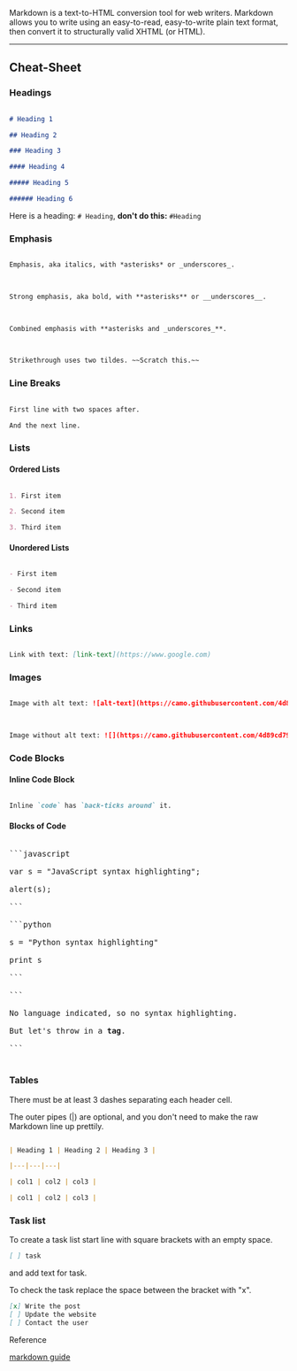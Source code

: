 Markdown is a text-to-HTML conversion tool for web writers. Markdown allows you to write using an easy-to-read, easy-to-write plain text format, then convert it to structurally valid XHTML (or HTML).

---

## Cheat-Sheet

### Headings

```markdown

# Heading 1

## Heading 2

### Heading 3

#### Heading 4

##### Heading 5

###### Heading 6

```

  

Here is a heading: `# Heading`, **don't do this:** `#Heading`

  

### Emphasis

```markdown

Emphasis, aka italics, with *asterisks* or _underscores_.

  

Strong emphasis, aka bold, with **asterisks** or __underscores__.

  

Combined emphasis with **asterisks and _underscores_**.

  

Strikethrough uses two tildes. ~~Scratch this.~~

```

  

### Line Breaks

```markdown

First line with two spaces after.

And the next line.

```

### Lists

#### Ordered Lists

```markdown

1. First item

2. Second item

3. Third item

```

#### Unordered Lists

```markdown

- First item

- Second item

- Third item

```
### Links

```markdown

Link with text: [link-text](https://www.google.com)

```

### Images

```markdown

Image with alt text: ![alt-text](https://camo.githubusercontent.com/4d89cd791580bfb19080f8b0844ba7e1235aa4becc3f43dfd708a769e257d8de/68747470733a2f2f636e642d70726f642d312e73332e75732d776573742d3030342e6261636b626c617a6562322e636f6d2f6e65772d62616e6e6572342d7363616c65642d666f722d6769746875622e6a7067)

  

Image without alt text: ![](https://camo.githubusercontent.com/4d89cd791580bfb19080f8b0844ba7e1235aa4becc3f43dfd708a769e257d8de/68747470733a2f2f636e642d70726f642d312e73332e75732d776573742d3030342e6261636b626c617a6562322e636f6d2f6e65772d62616e6e6572342d7363616c65642d666f722d6769746875622e6a7067)

```

### Code Blocks

#### Inline Code Block

```markdown

Inline `code` has `back-ticks around` it.

```

#### Blocks of Code

<pre>

```javascript

var s = "JavaScript syntax highlighting";

alert(s);

```

```python

s = "Python syntax highlighting"

print s

```

```

No language indicated, so no syntax highlighting.

But let's throw in a <b>tag</b>.

```

</pre>

  
### Tables
  

There must be at least 3 dashes separating each header cell.

The outer pipes (|) are optional, and you don't need to make the raw Markdown line up prettily.

  

```markdown

| Heading 1 | Heading 2 | Heading 3 |

|---|---|---|

| col1 | col2 | col3 |

| col1 | col2 | col3 |

```


### Task list
  

To create a task list start line with square brackets with an empty space.

```markdown
[ ] task

```

and add text for task.

To check the task replace the space between the bracket with "x".

```markdown
[x] Write the post
[ ] Update the website
[ ] Contact the user

```


 Reference

[markdown guide](https://www.markdownguide.org/cheat-sheet)

